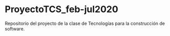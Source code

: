 # ProyectoTCS_feb-jul2020
Repositorio del proyecto de la clase de Tecnologías para la construcción de software.
